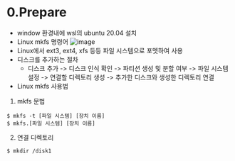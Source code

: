 # 0.Prepare

- window 환경내에 wsl의 ubuntu 20.04 설치
- Linux mkfs 명령어
![image](https://github.com/Seunghui98/LinuxFromScratch/assets/54658745/2fb865e1-f0b9-48d1-99bd-3fc3b74f2dfa)
- Linux에서 ext3, ext4, xfs 등등 파일 시스템으로 포멧하여 사용
- 디스크를 추가하는 절차
  - 디스크 추가 -> 디스크 인식 확인 -> 파티션 생성 및 분할 여부 -> 파일 시스템 설정 -> 연결할 디렉토리 생성 -> 추가한 디스크와 생성한 디렉토리 연결
- Linux mkfs 사용법
1. mkfs 문법
```
$ mkfs -t [파일 시스템] [장치 이름]
$ mkfs.[파일 시스템] [장치 이름]
```

2. 연결 디렉토리
```
$ mkdir /disk1
```


